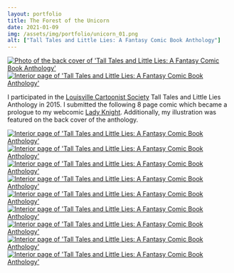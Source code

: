 ```yaml
---
layout: portfolio
title: The Forest of the Unicorn 
date: 2021-01-09
img: /assets/img/portfolio/unicorn_01.png
alt: ["Tall Tales and Little Lies: A Fantasy Comic Book Anthology"]
---
```


<a href="/assets/img/portfolio/unicorn_01.png"><img src="/assets/img/portfolio/unicorn_01.png" alt="Photo of the back cover of 'Tall Tales and Little Lies: A Fantasy Comic Book Anthology'"></a>
<a href="/assets/img/portfolio/unicorn_02.png"><img class="thumb" src="/assets/img/portfolio/unicorn_02.png" alt="Interior page of 'Tall Tales and Little Lies: A Fantasy Comic Book Anthology'"></a>


I participated in the [Louisville Cartoonist Society](http://www.louisvillecartoonistsociety.com/) Tall Tales and Little Lies Anthology in 2015. I submitted the following 8 page comic which became a prologue to my webcomic [Lady Knight](http://portfolio.danaamundsen.com/lady_knight/). Additionally, my illustration was featured on the back cover of the anthology.

<a href="/assets/img/portfolio/unicorn_03.png"><img class="thumb" src="/assets/img/portfolio/unicorn_03.png" alt="Interior page of 'Tall Tales and Little Lies: A Fantasy Comic Book Anthology'"></a>
<a href="/assets/img/portfolio/unicorn_04.png"><img class="thumb" src="/assets/img/portfolio/unicorn_04.png" alt="Interior page of 'Tall Tales and Little Lies: A Fantasy Comic Book Anthology'"></a>
<a href="/assets/img/portfolio/unicorn_05.png"><img class="thumb" src="/assets/img/portfolio/unicorn_05.png" alt="Interior page of 'Tall Tales and Little Lies: A Fantasy Comic Book Anthology'"></a>
<a href="/assets/img/portfolio/unicorn_06.png"><img class="thumb" src="/assets/img/portfolio/unicorn_06.png" alt="Interior page of 'Tall Tales and Little Lies: A Fantasy Comic Book Anthology'"></a>
<a href="/assets/img/portfolio/unicorn_07.png"><img class="thumb" src="/assets/img/portfolio/unicorn_07.png" alt="Interior page of 'Tall Tales and Little Lies: A Fantasy Comic Book Anthology'"></a>
<a href="/assets/img/portfolio/unicorn_08.png"><img class="thumb" src="/assets/img/portfolio/unicorn_08.png" alt="Interior page of 'Tall Tales and Little Lies: A Fantasy Comic Book Anthology'"></a>
<a href="/assets/img/portfolio/unicorn_09.png"><img class="thumb" src="/assets/img/portfolio/unicorn_09.png" alt="Interior page of 'Tall Tales and Little Lies: A Fantasy Comic Book Anthology'"></a>
<a href="/assets/img/portfolio/unicorn_10.png"><img class="thumb" src="/assets/img/portfolio/unicorn_10.png" alt="Interior page of 'Tall Tales and Little Lies: A Fantasy Comic Book Anthology'"></a>
<a href="/assets/img/portfolio/unicorn_11.png"><img class="thumb" src="/assets/img/portfolio/unicorn_11.png" alt="Interior page of 'Tall Tales and Little Lies: A Fantasy Comic Book Anthology'"></a>
